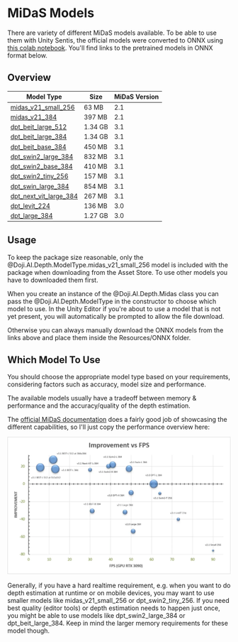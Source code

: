 # MiDaS Models

There are variety of different MiDaS models available. To be able to use them with Unity Sentis, the official models were converted to ONNX using [this colab notebook][colab]. You'll find links to the pretrained models in ONNX format below.


## Overview

| Model Type                    | Size     | MiDaS Version   |
|-------------------------------|----------|-----------------|
| [midas_v21_small_256][1]      | 63 MB    | 2.1             |
| [midas_v21_384][2]            | 397 MB   | 2.1             |
| [dpt_beit_large_512][3]       | 1.34 GB  | 3.1             |
| [dpt_beit_large_384][4]       | 1.34 GB  | 3.1             |
| [dpt_beit_base_384][5]        | 450 MB   | 3.1             |
| [dpt_swin2_large_384][6]      | 832 MB   | 3.1             |
| [dpt_swin2_base_384][7]       | 410 MB   | 3.1             |
| [dpt_swin2_tiny_256][8]       | 157 MB   | 3.1             |
| [dpt_swin_large_384][9]       | 854 MB   | 3.1             |
| [dpt_next_vit_large_384][10]  | 267 MB   | 3.1             |
| [dpt_levit_224][11]           | 136 MB   | 3.0             |
| [dpt_large_384][12]           | 1.27 GB  | 3.0             |


## Usage

To keep the package size reasonable, only the @Doji.AI.Depth.ModelType.midas_v21_small_256 model is included with the package when downloading from the Asset Store. To use other models you have to downloaded them first.

When you create an instance of the @Doji.AI.Depth.Midas class you can pass the @Doji.AI.Depth.ModelType in the constructor to choose which model to use. In the Unity Editor if you're about to use a model that is not yet present, you will automatically be prompted to allow the file download.

Otherwise you can always manually download the ONNX models from the links above and place them inside the Resources/ONNX folder.


## Which Model To Use

You should choose the appropriate model type based on your requirements, considering factors such as accuracy, model size and performance.

The available models usually have a tradeoff between memory & performance and the accuracy/quality of the depth estimation.

The [official MiDaS documentation][docs_official] does a fairly good job of showcasing the different capabilities, so I'll just copy the performance overview here:

![overview](../images/overview.webp)

Generally, if you have a hard realtime requirement, e.g. when you want to do depth estimation at runtime or on mobile devices, you may want to use smaller models like midas_v21_small_256 or dpt_swin2_tiny_256. If you need best quality (editor tools) or depth estimation needs to happen just once, you might be able to use models like dpt_swin2_large_384 or dpt_beit_large_384. Keep in mind the larger memory requirements for these model though.

[colab]: https://github.com/julienkay/com.doji.midas/blob/master/tools/MiDaS_ONNX_Export.ipynb
[docs_official]: https://github.com/isl-org/MiDaS
[1]: https://github.com/julienkay/com.doji.midas/releases/download/v1.0.0/midas_v21_small_256.onnx
[2]: https://github.com/julienkay/com.doji.midas/releases/download/v1.0.0/midas_v21_384.onnx
[3]: https://github.com/julienkay/com.doji.midas/releases/download/v1.0.0/dpt_beit_large_512.onnx
[4]: https://github.com/julienkay/com.doji.midas/releases/download/v1.0.0/dpt_beit_large_384.onnx
[5]: https://github.com/julienkay/com.doji.midas/releases/download/v1.0.0/dpt_beit_base_384.onnx
[6]: https://github.com/julienkay/com.doji.midas/releases/download/v1.0.0/dpt_swin2_large_384.onnx
[7]: https://github.com/julienkay/com.doji.midas/releases/download/v1.0.0/dpt_swin2_base_384.onnx
[8]: https://github.com/julienkay/com.doji.midas/releases/download/v1.0.0/dpt_swin2_tiny_256.onnx
[9]: https://github.com/julienkay/com.doji.midas/releases/download/v1.0.0/dpt_swin_large_384.onnx
[10]: https://github.com/julienkay/com.doji.midas/releases/download/v1.0.0/dpt_next_vit_large_384.onnx
[11]: https://github.com/julienkay/com.doji.midas/releases/download/v1.0.0/dpt_levit_224.onnx
[12]: https://github.com/julienkay/com.doji.midas/releases/download/v1.0.0/dpt_large_384.onnx